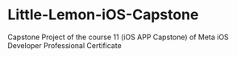 # Little-Lemon-iOS-Capstone
Capstone Project of the course 11 (iOS APP Capstone) of Meta iOS Developer Professional Certificate
